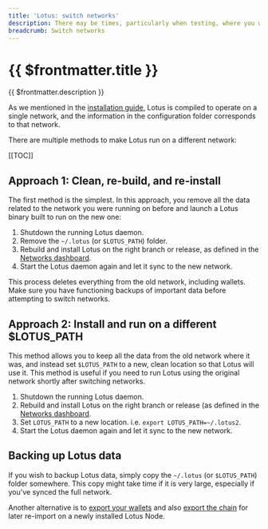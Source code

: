 ```yaml
---
title: 'Lotus: switch networks'
description: There may be times, particularly when testing, where you wish to switch to a different Filecoin network or need to reconnect to a testing network after a network reset. This guide will show you how to switch between different Filecoin networks with Lotus.
breadcrumb: Switch networks
---
```


# {{ $frontmatter.title }}

{{ $frontmatter.description }}

As we mentioned in the [installation guide](installation.md), Lotus is compiled to operate on a single network, and the information in the configuration folder corresponds to that network.

There are multiple methods to make Lotus run on a different network:

[[TOC]]

## Approach 1: Clean, re-build, and re-install

The first method is the simplest. In this approach, you remove all the data related to the network you were running on before and launch a Lotus binary built to run on the new one:

1. Shutdown the running Lotus daemon.
2. Remove the `~/.lotus` (or `$LOTUS_PATH`) folder.
3. Rebuild and install Lotus on the right branch or release, as defined in the [Networks dashboard](https://networks.filecoin.io).
4. Start the Lotus daemon again and let it sync to the new network.

This process deletes everything from the old network, including wallets. Make sure you have functioning backups of important data before attempting to switch networks.

## Approach 2: Install and run on a different \$LOTUS_PATH

This method allows you to keep all the data from the old network where it was, and instead set `$LOTUS_PATH` to a new, clean location so that Lotus will use it. This method is useful if you need to run Lotus using the original network shortly after switching networks.

1. Shutdown the running Lotus daemon.
2. Rebuild and install Lotus on the right branch or release (as defined in the [Networks dashboard](https://networks.filecoin.io).
3. Set `LOTUS_PATH` to a new location. i.e. `export LOTUS_PATH=~/.lotus2`.
4. Start the Lotus daemon again and let it sync to the new network.

## Backing up Lotus data

If you wish to backup Lotus data, simply copy the `~/.lotus` (or `$LOTUS_PATH`) folder somewhere. This copy might take time if it is very large, especially if you've synced the full network.

Another alternative is to [export your wallets](send-and-receive-fil.md) and also [export the chain](chain-snapshots.md) for later re-import on a newly installed Lotus Node.

